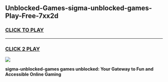 
## Unblocked-Games-sigma-unblocked-games-Play-Free-7xx2d
<h3>
<a href="https://premium76.site?title=sigma-unblocked-games&ref=20M">CLICK TO PLAY</a></h3>
<hr>

<h3>
<a href="https://premium76.site?title=sigma-unblocked-games&ref=20M">CLICK 2 PLAY</a>
  
</h3>

<a href="https://premium76.site?title=sigma-unblocked-games&ref=19M"><img src="https://clearcache.store/games.png"></a>


**sigma-unblocked-games games unblocked: Your Gateway to Fun and Accessible Online Gaming**
